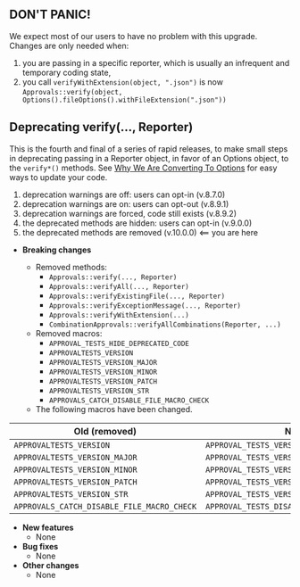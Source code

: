 ## DON'T PANIC!

We expect most of our users to have no problem with this upgrade. Changes are only needed when:

 1. you are passing in a specific reporter, which is usually an infrequent and temporary coding state,
 2. you call `verifyWithExtension(object, ".json")` is now  
    `Approvals::verify(object, Options().fileOptions().withFileExtension(".json"))`


## Deprecating verify(..., Reporter)

This is the fourth and final of a series of rapid releases, to make small steps in deprecating passing in a Reporter object, in favor of an Options object, to the `verify*()` methods. See [Why We Are Converting To Options](/doc/explanations/WhyWeAreConvertingToOptions.md#top) for easy ways to update your code.

1. deprecation warnings are off: users can opt-in (v.8.7.0)
1. deprecation warnings are on: users can opt-out (v.8.9.1)
1. deprecation warnings are forced, code still exists (v.8.9.2)
1. the deprecated methods are hidden: users can opt-in (v.9.0.0)
1. the deprecated methods are removed (v.10.0.0)  <== you are here

* **Breaking changes**

    * Removed methods:
        * `Approvals::verify(..., Reporter)`
        * `Approvals::verifyAll(..., Reporter)`
        * `Approvals::verifyExistingFile(..., Reporter)`
        * `Approvals::verifyExceptionMessage(..., Reporter)`
        * `Approvals::verifyWithExtension(...)`
        * `CombinationApprovals::verifyAllCombinations(Reporter, ...)`
    * Removed macros:
        * `APPROVAL_TESTS_HIDE_DEPRECATED_CODE`
        * `APPROVALTESTS_VERSION`
        * `APPROVALTESTS_VERSION_MAJOR`
        * `APPROVALTESTS_VERSION_MINOR`
        * `APPROVALTESTS_VERSION_PATCH`
        * `APPROVALTESTS_VERSION_STR`
        * `APPROVALS_CATCH_DISABLE_FILE_MACRO_CHECK`
    * The following macros have been changed.

| Old (removed)                              | New                                       |
| ------------------------------------------ | ----------------------------------------- |
| `APPROVALTESTS_VERSION`                    | `APPROVAL_TESTS_VERSION`                  |
| `APPROVALTESTS_VERSION_MAJOR`              | `APPROVAL_TESTS_VERSION_MAJOR`            |
| `APPROVALTESTS_VERSION_MINOR`              | `APPROVAL_TESTS_VERSION_MINOR`            |
| `APPROVALTESTS_VERSION_PATCH`              | `APPROVAL_TESTS_VERSION_PATCH`            |
| `APPROVALTESTS_VERSION_STR`                | `APPROVAL_TESTS_VERSION_STR`              |
| `APPROVALS_CATCH_DISABLE_FILE_MACRO_CHECK` | `APPROVAL_TESTS_DISABLE_FILE_MACRO_CHECK` |

* **New features**
    * None
* **Bug fixes**
    * None
* **Other changes**
    * None


